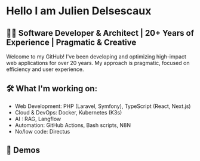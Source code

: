 # Hello I am Julien Delsescaux

<!--<PRESENTATION>-->
## 🧑‍💻 Software Developer & Architect | 20+ Years of Experience | Pragmatic & Creative

Welcome to my GitHub! I've been developing and optimizing high-impact web applications for over 20 years. My approach is pragmatic, focused on efficiency and user experience.

<!--</PRESENTATION>-->


<!--<WORKING-ON> -->
## 🛠️ What I'm working on:

- Web Development: PHP (Laravel, Symfony), TypeScript (React, Next.js)
- Cloud & DevOps: Docker, Kubernetes (K3s)
- AI : RAG, Langflow
- Automation: GitHub Actions,  Bash scripts, N8N
- No/low code: Directus

<!--</WORKING-ON> -->

<!--<DEMOS>-->
## 📌 Demos
<!--</DEMOS>-->



<!--<MISC>-->
<!--</MISC>-->



<!--
Here are some ideas to get you started:

- 🔭 I’m currently working on ...
- 🌱 I’m currently learning ...
- 👯 I’m looking to collaborate on ...
- 🤔 I’m looking for help with ...
- 💬 Ask me about ...
- 📫 How to reach me: ...
- 😄 Pronouns: ...
- ⚡ Fun fact: ...
-->